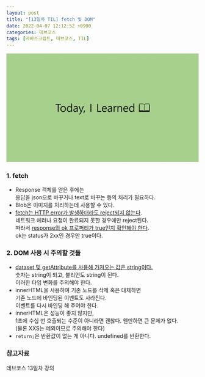 ```yaml
---
layout: post
title: "[13일차 TIL] fetch 및 DOM"
date: 2022-04-07 12:12:52 +0900
categories: 데브코스
tags: [자바스크립트, 데브코스, TIL]
---
```


<img src="https://github.com/gitul0515/gitul0515.github.io/blob/main/_posts/image/TIL.png?raw=true" alt="TIL 이미지">
  
### 1. fetch  
* Response 객체를 얻은 후에는   
  응답을 json으로 바꾸거나 text로 바꾸는 등의 처리가 필요하다.  
* Blob은 이미지를 처리하는데 사용할 수 있다.   
* <u>fetch는 HTTP error가 발생하더라도 reject되지 않는다</u>.  
  네트워크 에러나 요청이 완료되지 못한 경우에만 reject된다.   
  따라서 <u>response의 ok 프로퍼티가 true인지 확인해야 한다</u>.   
  ok는 status가 2xx인 경우만 true이다.   

### 2. DOM 사용 시 주의할 것들  
* <u>dataset 및 getAttribute를 사용해 가져오는 값은 string이다.</u>   
  숫자는 string이 되고, 불리언도 string이 된다.   
  이러한 타입 변화를 주의해야 한다.   
* innerHTML을 사용하여 기존 노드를 삭제 혹은 대체하면   
  기존 노드에 바인딩된 이벤트도 사라진다.  
  이벤트를 다시 바인딩 해 주어야 한다.  
* innerHTML은 성능이 좋지 않지만,    
  1초에 수십 번 호출되는 수준이 아니라면 괜찮다. 웬만하면 큰 문제가 없다.    
  (물론 XXS는 예외이므로 주의해야 한다)
* `return;`은 반환값이 없는 게 아니다. undefined를 반환한다.    

### 참고자료  
데브코스 13일차 강의  
